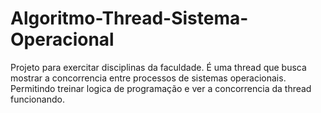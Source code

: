 # Algoritmo-Thread-Sistema-Operacional
Projeto para exercitar disciplinas da faculdade. É uma thread que busca mostrar a concorrencia entre processos de sistemas operacionais. 
Permitindo treinar logica de programação e ver a concorrencia da thread funcionando.  
